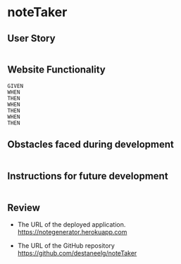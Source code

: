 # noteTaker

## User Story
```

```
## Website Functionality
```
GIVEN 
WHEN
THEN
WHEN
THEN
WHEN
THEN
```
## Obstacles faced during development
```

```
## Instructions for future development
```

```
## Review
* The URL of the deployed application. 
https://notegenerator.herokuapp.com

* The URL of the GitHub repository
 https://github.com/destaneelg/noteTaker

